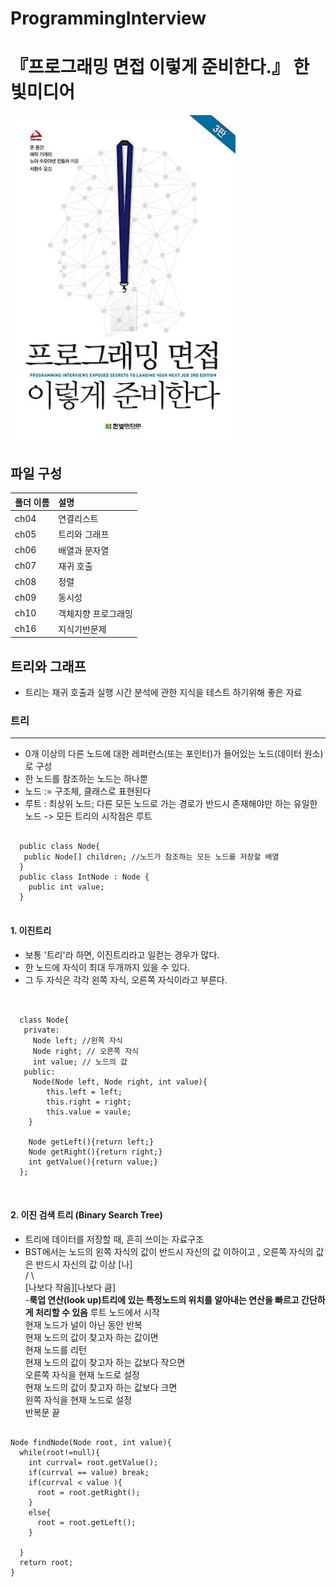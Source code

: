 # ProgrammingInterview
# 『프로그래밍 면접 이렇게 준비한다.』 한빛미디어
<img src="https://github.com/yoonnyeong/ProgrammingInterview/blob/master/cover_image.jpg" width="360">

## 파일 구성

|폴더 이름   |설명                         |
|:--        |:--                          |
|ch04       |연결리스트                    |
|ch05       |트리와 그래프                 |
|ch06       |배열과 문자열                 |
|ch07       |재귀 호출                    |
|ch08       |정렬                         |
|ch09       |동시성                       |
|ch10       |객체지향 프로그래밍           |
|ch16       |지식기반문제                 |

##  트리와 그래프
- 트리는 재귀 호출과 실행 시간 분석에 관한 지식을 테스트 하기위해 좋은 자료

### 트리 
---
- 0개 이상의 다른 노드에 대한 레퍼런스(또는 포인터)가 들어있는 노드(데이터 원소)로 구성
- 한 노드를 참조하는 노드는 하나뿐
- 노드 := 구조체, 클래스로 표현된다
- 루트 : 최상위 노드; 다른 모든 노드로 가는 경로가 반드시 존재해야만 하는 유일한 노드 -> 모든 트리의 시작점은 루트
<pre>
<code>
  public class Node{
   public Node[] children; //노드가 참조하는 모든 노드를 저장할 배열
  }
  public class IntNode : Node {
    public int value;
  }
 </code></pre>
#### 1. 이진트리
- 보통 '트리'라 하면, 이진트리라고 일컫는 경우가 많다.
- 한 노드에 자식이 최대 두개까지 있을 수 있다.
- 그 두 자식은 각각 왼쪽 자식, 오른쪽 자식이라고 부른다.
<pre>
<code>
  
  class Node{
   private:
     Node left; //왼쪽 자식
     Node right; // 오른쪽 자식
     int value; // 노드의 값
   public:
     Node(Node left, Node right, int value){
        this.left = left;
        this.right = right;
        this.value = vaule;
    }
    
    Node getLeft(){return left;}
    Node getRight(){return right;}
    int getValue(){return value;}
  };
  </code>
  </pre>
#### 2. 이진 검색 트리 (Binary Search Tree)
- 트리에 데이터를 저장할 때, 흔히 쓰이는 자료구조
- BST에서는 노드의 왼쪽 자식의 값이 반드시 자신의 값 이하이고 , 오른쪽 자식의 값은 반드시 자신의 값 이상
         [나] <br>
        /    \ <br>
[나보다 작음][나보다 큼]  <br>
-**룩업 연산(look up)트리에 있는 특정노드의 위치를 알아내는 연산을 빠르고 간단하게 처리할 수 있음**
루트 노드에서 시작 <br>
현재 노드가 널이 아닌 동안 반복 <br>
현재 노드의 값이 찾고자 하는 값이면 <br>
 현재 노드를 리턴<br>
현재 노드의 값이 찾고자 하는 값보다 작으면<br>
 오른쪽 자식을 현재 노드로 설정 <br>
현재 노드의 값이 찾고자 하는 값보다 크면 <br>
 왼쪽 자식을 현재 노드로 설정 <br>
 반복문 끝 <br>
<pre><code>
Node findNode(Node root, int value){
  while(root!=null){ 
    int currval= root.getValue();
    if(currval == value) break;
    if(currval < value ){
      root = root.getRight();
    }
    else{
      root = root.getLeft();
    }
  
  }
  return root;
}

</code></pre>
